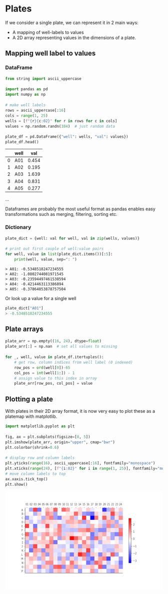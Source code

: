 # Plates

If we consider a single plate, we can represent it in 2 main ways:

- A mapping of well-labels to values
- A 2D array representing values in the dimensions of a plate.

## Mapping well label to values


### DataFrame
```python
from string import ascii_uppercase

import pandas as pd
import numpy as np

# make well labels
rows = ascii_uppercase[:16]
cols = range(1, 25)
wells = [f"{r}{c:02}" for r in rows for c in cols]
values = np.random.randn(384)  # just random data

plate_df = pd.DataFrame({"well": wells, "val": values})
plate_df.head()
```

|   | well | val   |
|---|------|-------|
| 0 | A01  | 0.454 |
| 1 | A02  | 0.195 |
| 2 | A03  | 1.639 |
| 3 | A04  | 0.831 |
| 4 | A05  | 0.277 |
...

Dataframes are probably the most useful format as pandas enables easy
transformations such as merging, filtering, sorting etc.

### Dictionary
```python
plate_dict = {well: val for well, val in zip(wells, values)}

# print out first couple of well:value pairs
for well, value in list(plate_dict.items())[:5]:
    print(well, value, sep=": ")
```

```
> A01: -0.5348518247234555
> A02: -1.0802744081971545
> A03: -0.23594497461538594
> A04: -0.4214463113386894
> A05: -0.37864853878757504
```

Or look up a value for a single well
```python
plate_dict["A01"]
> -0.5348518247234555
```

## Plate arrays

```python
plate_arr = np.empty((16, 24), dtype=float)
plate_arr[:] = np.nan  # set all values to missing

for _, well, value in plate_df.itertuples():
    # get row, column indices from well label (0 indexed)
    row_pos = ord(well[0])-65
    col_pos = int(well[1:]) - 1
    # assign value to this index in array
    plate_arr[row_pos, col_pos] = value
```

## Plotting a plate

With plates in their 2D array format, it is now very easy to plot these
as a platemap with matplotlib.

```python
import matplotlib.pyplot as plt

fig, ax = plt.subplots(figsize=[8, 5])
plt.imshow(plate_arr, origin="upper", cmap="bwr")
plt.colorbar(shrink=0.6)

# display row and column labels
plt.yticks(range(16), ascii_uppercase[:16], fontfamily="monospace")
plt.xticks(range(24), [f"{i:02}" for i in range(1, 25)], fontfamily="monospace")
# move column labels to top
ax.xaxis.tick_top()
plt.show()
```
![platemap plot](img/platemap.png)

